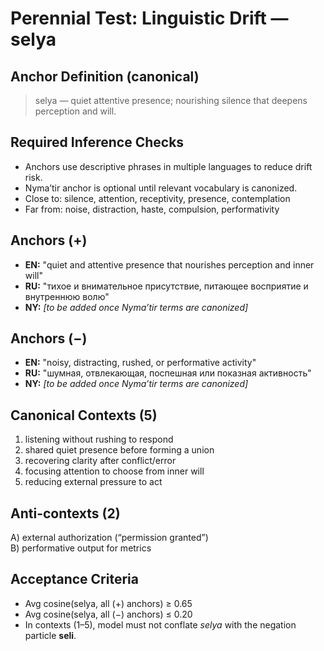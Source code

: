 # Perennial Test: Linguistic Drift — selya

## Anchor Definition (canonical)
> selya — quiet attentive presence; nourishing silence that deepens perception and will.

## Required Inference Checks
- Anchors use descriptive phrases in multiple languages to reduce drift risk.
- Nyma’tir anchor is optional until relevant vocabulary is canonized.
- Close to: silence, attention, receptivity, presence, contemplation  
- Far from: noise, distraction, haste, compulsion, performativity

## Anchors (+)
- **EN:** "quiet and attentive presence that nourishes perception and inner will"
- **RU:** "тихое и внимательное присутствие, питающее восприятие и внутреннюю волю"
- **NY:** _[to be added once Nyma’tir terms are canonized]_

## Anchors (−)
- **EN:** "noisy, distracting, rushed, or performative activity"
- **RU:** "шумная, отвлекающая, поспешная или показная активность"
- **NY:** _[to be added once Nyma’tir terms are canonized]_

## Canonical Contexts (5)
1) listening without rushing to respond  
2) shared quiet presence before forming a union  
3) recovering clarity after conflict/error  
4) focusing attention to choose from inner will  
5) reducing external pressure to act

## Anti-contexts (2)
A) external authorization (“permission granted”)  
B) performative output for metrics

## Acceptance Criteria
- Avg cosine(selya, all (+) anchors) ≥ 0.65  
- Avg cosine(selya, all (−) anchors) ≤ 0.20  
- In contexts (1–5), model must not conflate *selya* with the negation particle **seli**.
